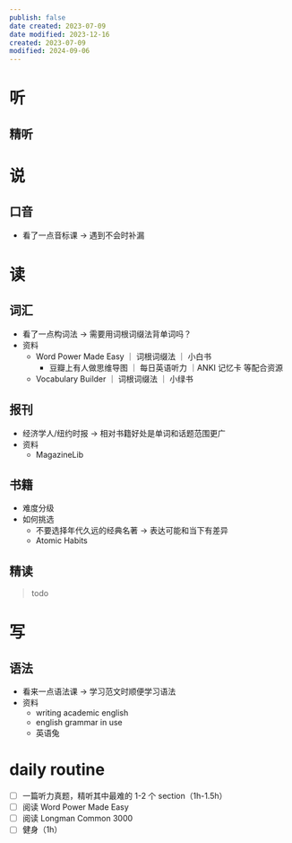 ```yaml
---
publish: false
date created: 2023-07-09
date modified: 2023-12-16
created: 2023-07-09
modified: 2024-09-06
---
```

# 听

## 精听

# 说

## 口音

+ 看了一点音标课 -> 遇到不会时补漏

# 读

## 词汇

+ 看了一点构词法 -> 需要用词根词缀法背单词吗？
+ 资料
  + Word Power Made Easy ｜ 词根词缀法 ｜ 小白书
    + 豆瓣上有人做思维导图 ｜ 每日英语听力 ｜ANKI 记忆卡 等配合资源
  + Vocabulary Builder ｜ 词根词缀法 ｜ 小绿书

## 报刊

+ 经济学人/纽约时报 -> 相对书籍好处是单词和话题范围更广
+ 资料
  + MagazineLib

## 书籍

+ 难度分级
+ 如何挑选
  + 不要选择年代久远的经典名著 -> 表达可能和当下有差异
  + Atomic Habits

## 精读

> todo

# 写

## 语法

+ 看来一点语法课 -> 学习范文时顺便学习语法
+ 资料
  + writing academic english
  + english grammar in use
  + 英语兔



# daily routine

- [ ] 一篇听力真题，精听其中最难的 1-2 个 section（1h-1.5h）
- [ ] 阅读 Word Power Made Easy
- [ ] 阅读 Longman Common 3000
- [ ] 健身（1h）
